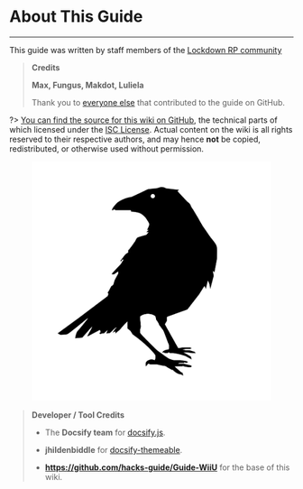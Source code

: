 # About This Guide
---
This guide was written by staff members of the [Lockdown RP community](https://discord.gg/AyhJfGUGfU)

> **Credits**
>
> **Max, Fungus, Makdot, Luliela**
>
> Thank you to [everyone else](https://github.com/LockdownRP-PZ/lockdownrp-pz.github.io/graphs/contributors) that contributed to the guide on GitHub.

?> [You can find the source for this wiki on GitHub](https://github.com/LockdownRP-PZ/lockdownrp-pz.github.io/), the technical parts of which licensed under the
[ISC License](https://github.com/hacks-guide/Guide-WiiU/blob/master/LICENSE.md). Actual content on the wiki is all rights reserved to their respective authors, and may hence **not**
be copied, redistributed, or otherwise used without permission.

<figure class="thumbnails">
    <img src="docs/assets/img/logo.png" alt="Lockdown RP" title="Lockdown RP">
</figure>


> **Developer / Tool Credits**
>
> - The **Docsify team** for [docsify.js](https://github.com/docsifyjs/docsify/).
>
> - **jhildenbiddle** for [docsify-themeable](https://github.com/jhildenbiddle/docsify-themeable).
>
> - **https://github.com/hacks-guide/Guide-WiiU** for the base of this wiki.